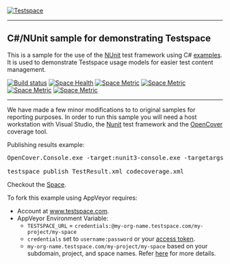 [![Testspace](http://www.testspace.com/public/img/testspace_logo.png)](http://www.testspace.com)
***

## C#/NUnit sample for demonstrating Testspace

This is a sample for the use of the [NUnit](http://nunit.org/) test framework using C#  [examples](https://github.com/nunit/nunit-csharp-samples). It is used to demonstrate Testspace usage models for easier test content management.

[![Build status](https://ci.appveyor.com/api/projects/status/x76ee4x2hc84l55a?svg=true)](https://ci.appveyor.com/project/jeffs-s2/csharp-nunit)
[![Space Health](https://samples.testspace.com/projects/94/spaces/343/badge)](https://samples.testspace.com/projects/94/spaces/343 "Test Cases")
[![Space Metric](https://samples.testspace.com/projects/94/spaces/343/metrics/217/badge)](https://samples.testspace.com/spaces/343/schema/Code%20Coverage "Code Coverage (branches)")
[![Space Metric](https://samples.testspace.com/projects/94/spaces/343/metrics/218/badge)](https://samples.testspace.com/spaces/343/schema/Code%20Coverage "Code Coverage (methods)")
[![Space Metric](https://samples.testspace.com/projects/94/spaces/343/metrics/219/badge)](https://samples.testspace.com/spaces/343/schema/Code%20Coverage "Code Coverage (sequences)")
[![Space Metric](https://samples.testspace.com/projects/94/spaces/343/metrics/220/badge)](https://samples.testspace.com/spaces/343/schema/Static%20Analysis "Static Analysis (issues)")
***

We have made a few minor modifications to to original samples for reporting purposes. In order to run this sample you will need a host workstation with Visual Studio, the [Nunit](http://nunit.org/) test framework and the [OpenCover](https://github.com/OpenCover/opencover) coverage tool.

Publishing results example:

<pre>
OpenCover.Console.exe -target:nunit3-console.exe -targetargs:cs-money.dll -output:codecoverage.xml -register:user

testspace publish TestResult.xml codecoverage.xml
</pre>

Checkout the [Space](https://samples.testspace.com/projects/csharp/spaces/nunit).

To fork this example using AppVeyor requires:
  - Account at www.testspace.com.
  - AppVeyor Environment Variable:
    - `TESTSPACE_URL` = `credentials:@my-org-name.testspace.com/my-project/my-space`
    - `credentials` set to `username:password` or your [access token](http://help.testspace.com/using-your-organization:user-settings).
    - `my-org-name.testspace.com/my-project/my-space` based on your subdomain, project, and space names. Refer [here](http://help.testspace.com/reference:runner-reference#login-credentials) for more details.
